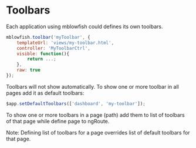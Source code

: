 # Toolbars

Each application using mblowfish could defines its own toolbars.

```javascript
mblowfish.toolbar('myToolbar', {
	templateUrl: 'views/my-toolbar.html',
	controller: 'MyToolbarCtrl',
	visible: function(){
		return ...;
	},
	raw: true
});
```

Toolbars will not show automatically.
To show one or more toolbar in all pages add it as default toolbars:

```javascript
$app.setDefaultToolbars(['dashboard', 'my-toolbar']);
```

To show one or more toolbars in a page (path) add them to list of toolbars of that 
page while define page to ngRoute.

Note: Defining list of toolbars for a page overrides list of default toolbars for that page.
